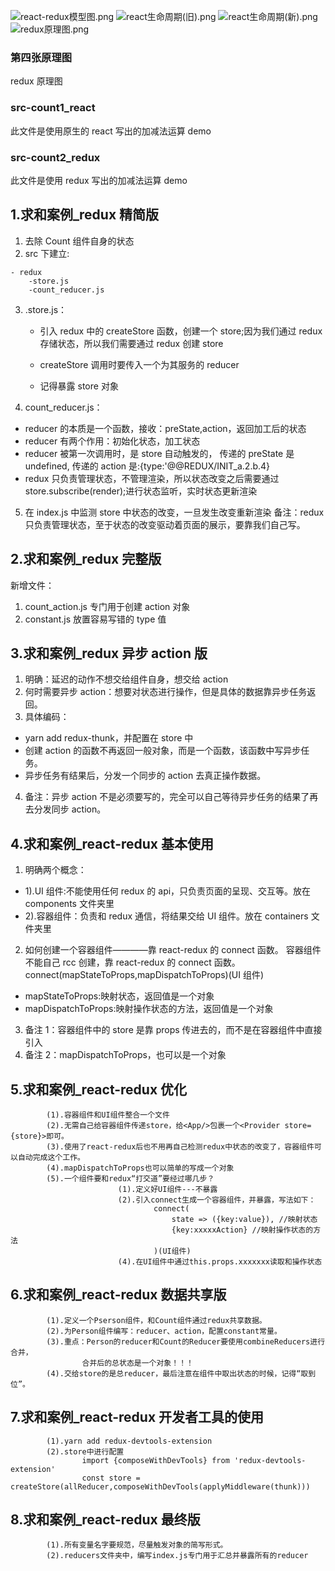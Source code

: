 ![react-redux模型图.png](http://ww1.sinaimg.cn/large/005NUwyggy1gt4z7z08hhj60vf0hnwjn02.jpg)
![react生命周期(旧).png](http://ww1.sinaimg.cn/large/005NUwyggy1gt4z7ywsecj60nd0imq6k02.jpg)
![react生命周期(新).png](http://ww1.sinaimg.cn/large/005NUwyggy1gt4z7yz5z4j60vh0lwgqt02.jpg)
![redux原理图.png](http://ww1.sinaimg.cn/large/005NUwyggy1gt4z7z98z3j60zk0k078s02.jpg)

### 第四张原理图

redux 原理图

### src-count1_react

此文件是使用原生的 react 写出的加减法运算 demo

### src-count2_redux

此文件是使用 redux 写出的加减法运算 demo

## 1.求和案例\_redux 精简版

1. 去除 Count 组件自身的状态
2. src 下建立:

```
- redux
    -store.js
    -count_reducer.js
```

3. .store.js：

   - 引入 redux 中的 createStore 函数，创建一个 store;因为我们通过 redux 存储状态，所以我们需要通过 redux 创建 store

   - createStore 调用时要传入一个为其服务的 reducer

   - 记得暴露 store 对象

4. count_reducer.js：

- reducer 的本质是一个函数，接收：preState,action，返回加工后的状态
- reducer 有两个作用：初始化状态，加工状态
- reducer 被第一次调用时，是 store 自动触发的，
  传递的 preState 是 undefined,
  传递的 action 是:{type:'@@REDUX/INIT_a.2.b.4}
- redux 只负责管理状态，不管理渲染，所以状态改变之后需要通过 store.subscribe(render);进行状态监听，实时状态更新渲染

5. 在 index.js 中监测 store 中状态的改变，一旦发生改变重新渲染<App/>
   备注：redux 只负责管理状态，至于状态的改变驱动着页面的展示，要靠我们自己写。

## 2.求和案例\_redux 完整版

新增文件：

1. count_action.js 专门用于创建 action 对象
2. constant.js 放置容易写错的 type 值

## 3.求和案例\_redux 异步 action 版

1. 明确：延迟的动作不想交给组件自身，想交给 action
2. 何时需要异步 action：想要对状态进行操作，但是具体的数据靠异步任务返回。
3. 具体编码：

- yarn add redux-thunk，并配置在 store 中
- 创建 action 的函数不再返回一般对象，而是一个函数，该函数中写异步任务。
- 异步任务有结果后，分发一个同步的 action 去真正操作数据。

4. 备注：异步 action 不是必须要写的，完全可以自己等待异步任务的结果了再去分发同步 action。

## 4.求和案例\_react-redux 基本使用

1. 明确两个概念：

- 1).UI 组件:不能使用任何 redux 的 api，只负责页面的呈现、交互等。放在 components 文件夹里
- 2).容器组件：负责和 redux 通信，将结果交给 UI 组件。放在 containers 文件夹里

2. 如何创建一个容器组件————靠 react-redux 的 connect 函数。
   容器组件不能自己 rcc 创建，靠 react-redux 的 connect 函数。
   connect(mapStateToProps,mapDispatchToProps)(UI 组件)

- mapStateToProps:映射状态，返回值是一个对象
- mapDispatchToProps:映射操作状态的方法，返回值是一个对象

3. 备注 1：容器组件中的 store 是靠 props 传进去的，而不是在容器组件中直接引入
4. 备注 2：mapDispatchToProps，也可以是一个对象

## 5.求和案例\_react-redux 优化

    		(1).容器组件和UI组件整合一个文件
    		(2).无需自己给容器组件传递store，给<App/>包裹一个<Provider store={store}>即可。
    		(3).使用了react-redux后也不用再自己检测redux中状态的改变了，容器组件可以自动完成这个工作。
    		(4).mapDispatchToProps也可以简单的写成一个对象
    		(5).一个组件要和redux“打交道”要经过哪几步？
    						(1).定义好UI组件---不暴露
    						(2).引入connect生成一个容器组件，并暴露，写法如下：
    								connect(
    									state => ({key:value}), //映射状态
    									{key:xxxxxAction} //映射操作状态的方法
    								)(UI组件)
    						(4).在UI组件中通过this.props.xxxxxxx读取和操作状态

## 6.求和案例\_react-redux 数据共享版

    		(1).定义一个Pserson组件，和Count组件通过redux共享数据。
    		(2).为Person组件编写：reducer、action，配置constant常量。
    		(3).重点：Person的reducer和Count的Reducer要使用combineReducers进行合并，
    				合并后的总状态是一个对象！！！
    		(4).交给store的是总reducer，最后注意在组件中取出状态的时候，记得“取到位”。

## 7.求和案例\_react-redux 开发者工具的使用

    		(1).yarn add redux-devtools-extension
    		(2).store中进行配置
    				import {composeWithDevTools} from 'redux-devtools-extension'
    				const store = createStore(allReducer,composeWithDevTools(applyMiddleware(thunk)))

## 8.求和案例\_react-redux 最终版

    		(1).所有变量名字要规范，尽量触发对象的简写形式。
    		(2).reducers文件夹中，编写index.js专门用于汇总并暴露所有的reducer
